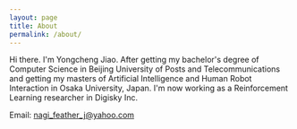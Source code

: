 ```yaml
---
layout: page
title: About
permalink: /about/
---
```

Hi there. I'm Yongcheng Jiao.
After getting my bachelor's degree of Computer Science in Beijing University of Posts and Telecommunications and getting my masters of Artificial Intelligence and Human Robot Interaction in Osaka University, Japan. I'm now working as a Reinforcement Learning researcher in Digisky Inc.

Email: nagi_feather_j@yahoo.com
